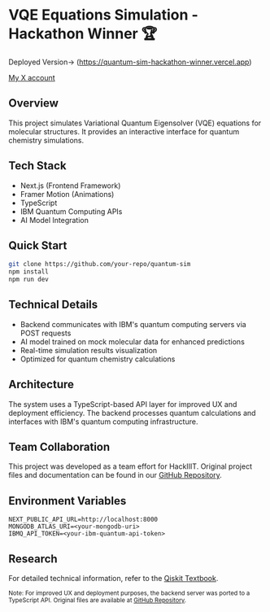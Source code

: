 # VQE Equations Simulation - Hackathon Winner 🏆

Deployed Version-> (https://quantum-sim-hackathon-winner.vercel.app)

[My X account](https://x.com/_Rahul_Paul)

## Overview

This project simulates Variational Quantum Eigensolver (VQE) equations for molecular structures. It provides an interactive interface for quantum chemistry simulations.

## Tech Stack

- Next.js (Frontend Framework)
- Framer Motion (Animations)
- TypeScript
- IBM Quantum Computing APIs
- AI Model Integration

## Quick Start

```bash
git clone https://github.com/your-repo/quantum-sim
npm install
npm run dev
```

## Technical Details

- Backend communicates with IBM's quantum computing servers via POST requests
- AI model trained on mock molecular data for enhanced predictions
- Real-time simulation results visualization
- Optimized for quantum chemistry calculations

## Architecture

The system uses a TypeScript-based API layer for improved UX and deployment efficiency. The backend processes quantum calculations and interfaces with IBM's quantum computing infrastructure.

## Team Collaboration

This project was developed as a team effort for HackIIIT. Original project files and documentation can be found in our [GitHub Repository](https://github.com/your-repo/quantum-sim).

## Environment Variables

```
NEXT_PUBLIC_API_URL=http://localhost:8000
MONGODB_ATLAS_URI=<your-mongodb-uri>
IBMQ_API_TOKEN=<your-ibm-quantum-api-token>
```

## Research

For detailed technical information, refer to the [Qiskit Textbook](https://github.com/Qiskit/textbook/blob/main/notebooks/ch-applications/vqe-molecules.ipynb).


<small>Note: For improved UX and deployment purposes, the backend server was ported to a TypeScript API. Original files are available at [GitHub Repository](https://github.com/your-repo/quantum-sim).</small>

